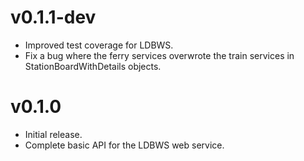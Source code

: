 v0.1.1-dev
==========

* Improved test coverage for LDBWS.
* Fix a bug where the ferry services overwrote the train services in StationBoardWithDetails
  objects.

v0.1.0
======

* Initial release.
* Complete basic API for the LDBWS web service.


